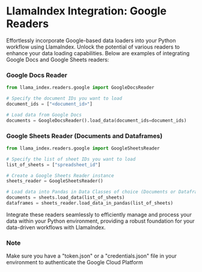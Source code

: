 # LlamaIndex Integration: Google Readers

Effortlessly incorporate Google-based data loaders into your Python workflow using LlamaIndex. Unlock the potential of various readers to enhance your data loading capabilities. Below are examples of integrating Google Docs and Google Sheets readers:

### Google Docs Reader

```python
from llama_index.readers.google import GoogleDocsReader

# Specify the document IDs you want to load
document_ids = ["<document_id>"]

# Load data from Google Docs
documents = GoogleDocsReader().load_data(document_ids=document_ids)
```

### Google Sheets Reader (Documents and Dataframes)

```python
from llama_index.readers.google import GoogleSheetsReader

# Specify the list of sheet IDs you want to load
list_of_sheets = ["spreadsheet_id"]

# Create a Google Sheets Reader instance
sheets_reader = GoogleSheetsReader()

# Load data into Pandas in Data Classes of choice (Documents or Dataframes)
documents = sheets.load_data(list_of_sheets)
dataframes = sheets_reader.load_data_in_pandas(list_of_sheets)
```

Integrate these readers seamlessly to efficiently manage and process your data within your Python environment, providing a robust foundation for your data-driven workflows with LlamaIndex.

### Note

Make sure you have a "token.json" or a "credentials.json" file in your environment to authenticate the Google Cloud Platform
